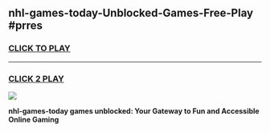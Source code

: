 
## nhl-games-today-Unblocked-Games-Free-Play #prres
<h3>
<a href="https://us.freeplayer.one?title=nhl-games-today&ref=9M">CLICK TO PLAY</a></h3>
<hr>

<h3>
<a href="https://us.freeplayer.one?title=nhl-games-today&ref=9M">CLICK 2 PLAY</a>
  
</h3>

<a href="https://us.freeplayer.one?title=nhl-games-today&ref=9M"><img src="https://clearcache.store/games.png"></a>


**nhl-games-today games unblocked: Your Gateway to Fun and Accessible Online Gaming**
